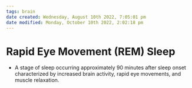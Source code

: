 ```yaml
---
tags: brain
date created: Wednesday, August 10th 2022, 7:05:01 pm
date modified: Monday, October 10th 2022, 2:02:18 pm
---
```


# Rapid Eye Movement (REM) Sleep
- A stage of sleep occurring approximately 90 minutes after sleep onset characterized by increased brain activity, rapid eye movements, and muscle relaxation.

